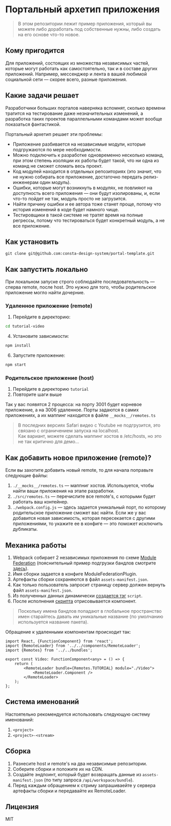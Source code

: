 # Портальный архетип приложения

> В этом репозитории лежит пример приложения, который вы можете либо доработать под собственные нужны, либо создать на его основе что-то новое.

## Кому пригодится

Для приложений, состоящих из множества независимых частей, которые могут работать как самостоятельно, так и в составе других приложений. Например, мессенджер и лента в вашей любимой социальной сети — скорее всего, разные приложения.

## Какие задачи решает

Разработчики больших порталов наверняка вспомнят, сколько времени тратится на тестирование даже незначительных изменений, а разработка таких проектов параллельными командами может вообще показаться фантастикой.

Портальный архетип решает эти проблемы:

* Приложение разбивается на независимые модули, которые подгружаются по мере необходимости.
* Можно подключить к разработке одновременно несколько команд, при этом степень изоляции их работы будет такой, что ни одна из команд не сможет сломать весь проект.
* Код модулей находится в отдельных репозиториях (это значит, что не нужно собирать все приложение, достаточно передать релиз-инженерам один модуль).
* Ошибки, которые могут возникнуть в модулях, не повлияют на доступность всего приложения — они будут изолированы, и, если что-то пойдет не так, модуль просто не загрузится.
* Найти причину ошибки и ее автора тоже станет проще, потому что история изменений в коде будет намного чище.
* Тестировщики в такой системе не тратят время на полные регрессы, потому что тестироваться будет конкретный модуль, а не все приложение.

## Как установить

```
git clone git@github.com:consta-design-system/portal-template.git
```

## Как запустить локально

При локальном запуске строго соблюдайте последовательность — сперва remote, после host. Это нужно для того, чтобы родительское приложение могло найти дочерние.

### Удаленное приложение (remote)

1. Перейдите в директорию:

```sh
cd tutorial-video
```

4. Установите зависимости:

```sh
npm install
```

6. Запустите приложение:

```sh
npm start
```

### Родительское приложение (host)

1. Перейдите в директорию `tutorial`
2. Повторите шаги выше

Так у вас появятся 2 процесса: на порту 3001 будет корневое приложение, а на 3006 удаленное.
Порты задаются в самих приложениях, а их маппинг находится в файле `__mocks__/remotes.ts`

> В последних версиях Safari видео с Youtube не подгрузится, это связано с ограничением запуска на localhost. <br />
> Как вариант, можете сделать маппинг хостов в /etc/hosts, но это не так критично для демо...

## Как добавить новое приложение (remote)?

Если вы захотите добавить новый remote, то для начала поправьте следующие файлы:

1. `./__mocks__/remotes.ts` — маппниг хостов. Используется, чтобы найти ваши приложения на этапе разработки.
2. `./src/remotes.ts` — перечислите все remote's, с которыми будет работать ваш контейнер.
3. `./webpack.config.js` — здесь задается уникальный порт, по которому родительское приложение сможет вас найти. 
Если же у вас добавится новая зависимость, которая пересекается с другими приложениями, то укажите ее в конфиге — это поможет исключить дубликаты.

## Механика работы

1. Webpack собирает 2 независимых приложения по схеме [Module Federation](https://webpack.js.org/concepts/module-federation/) (пояснительный пример подгрузки бандлов смотрите [здесь](https://github.com/monolithed/module-federation-loader)).
2. Имя сборки задается в конфиге ModuleFederationPlugin. 
3. Артефакты сборки сохраняются в файл `assets-manifest.json`.
4. Как только пользователь запросит страницу сервер должен вернуть файл `assets-manifest.json`.
5. Из полученных данных динамически [создается тэг](https://github.com/monolithed/module-federation-loader/blob/master/src/addScript.ts) `script`.
6. После исполнения [скрипта](https://github.com/monolithed/module-federation-loader/blob/master/src/remoteLoader.ts) отрисовывается компонент.

> Поскольку имена бандлов попадают в глобальное пространство имен старайтесь давать им уникальные название (по умолчанию используется название пакета).

Обращение к удаленными компонентам происходит так:

```tsx
import React, {FunctionComponent} from 'react';
import {RemoteLoader} from '../../components/RemoteLoader';
import {Remotes} from '../../bundles';

export const Video: FunctionComponent<any> = () => {
    return (
        <RemoteLoader bundle={Remotes.TUTORIAL} module="./Video">
            <RemoteLoader.Component />
        </RemoteLoader>
    );
};
```

## Система именований

Настоятельно рекомендуется использовать следующую систему именований:

1. `<project>`
2. `<project>-<stream>`

## Сборка

1. Разнесите host и remote's на два независимые репозитории.
2. Соберите сборки и положите их на CDN.
3. Создайте эндпоинт, который будет возвращать данные из `assets-manifest.json` (по типу запроса `/api/workspace/bundle`).
4. Перед каждым обращением к стриму запрашиваейте у сервера артефакты сборки и передавайте их RemoteLoader.

## Лицензия

MIT
